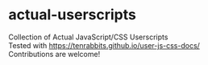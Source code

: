 # actual-userscripts
Collection of Actual JavaScript/CSS Userscripts  
Tested with https://tenrabbits.github.io/user-js-css-docs/  
Contributions are welcome!

